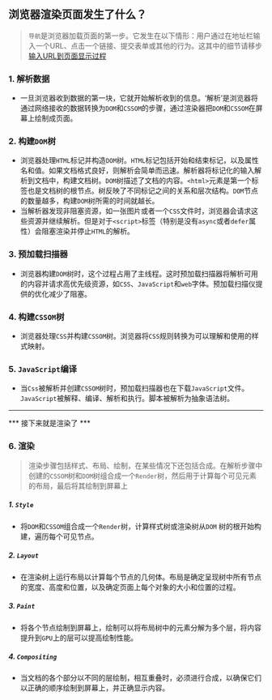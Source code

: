 ## 浏览器渲染页面发生了什么？
> `导航`是浏览器加载页面的第一步。它发生在以下情形：用户通过在地址栏输入一个URL、点击一个链接、提交表单或其他的行为。这其中的细节请移步[输入URL到页面显示过程](https://juejin.cn/post/6943486084407885831)
### 1. 解析数据
- 一旦浏览器收到数据的第一块，它就开始解析收到的信息。‘解析’是浏览器将通过网络接收的数据转换为`DOM`和`CSSOM`的步骤，通过渲染器把`DOM`和`CSSOM`在屏幕上绘制成页面。
### 2. 构建`DOM`树
- 浏览器处理`HTML`标记并构造`DOM`树。`HTML`标记包括开始和结束标记，以及属性名和值。如果文档格式良好，则解析会简单而迅速。解析器将标记化的输入解析到文档中，构建文档树。`DOM`树描述了文档的内容。`<html>`元素是第一个标签也是文档树的根节点。树反映了不同标记之间的关系和层次结构。`DOM`节点的数量越多，构建`DOM`树所需的时间就越长。
- 当解析器发现非阻塞资源，如一张图片或者一个`CSS`文件时，浏览器会请求这些资源并继续解析。但是对于`<script>`标签（特别是没有`async`或者`defer`属性）会阻塞渲染并停止`HTML`的解析。
### 3. 预加载扫描器
- 浏览器构建`DOM`树时，这个过程占用了主线程。这时预加载扫描器将解析可用的内容并请求高优先级资源，如`CSS`、`JavaScript`和`web`字体。预加载扫描仪提供的优化减少了阻塞。
### 4. 构建`CSSOM`树
- 浏览器处理`CSS`并构建`CSSOM`树。浏览器将`CSS`规则转换为可以理解和使用的样式映射。
### 5. `JavaScript`编译
- 当`Css`被解析并创建`CSSOM`树时，预加载扫描器也在下载`JavaScript`文件。`JavaScript`被解释、编译、解析和执行。脚本被解析为抽象语法树。
***
*** 接下来就是渲染了 ***
### 6. 渲染
> 渲染步骤包括样式、布局、绘制，在某些情况下还包括合成。在解析步骤中创建的`CSSOM`树和`DOM`树组合成一个`Render`树，然后用于计算每个可见元素的布局，最后将其绘制到屏幕上
##### 1. `Style`
- 将`DOM`和`CSSOM`组合成一个`Render`树，计算样式树或渲染树从`DOM`
树的根开始构建，遍历每个可见节点。
##### 2. `Layout`
- 在渲染树上运行布局以计算每个节点的几何体。布局是确定呈现树中所有节点的宽度、高度和位置，以及确定页面上每个对象的大小和位置的过程。
##### 3. `Paint`
- 将各个节点绘制到屏幕上，绘制可以将布局树中的元素分解为多个层，将内容提升到`GPU`上的层可以提高绘制性能。
##### 4. `Compositing`
- 当文档的各个部分以不同的层绘制，相互重叠时，必须进行合成，以确保它们以正确的顺序绘制到屏幕上，并正确显示内容。